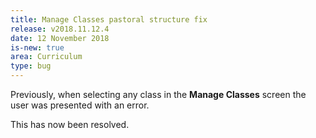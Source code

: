 ```yaml
---
title: Manage Classes pastoral structure fix
release: v2018.11.12.4
date: 12 November 2018
is-new: true
area: Curriculum
type: bug
---
```


Previously, when selecting any class in the **Manage Classes** screen the user was presented with an error.

This has now been resolved.
